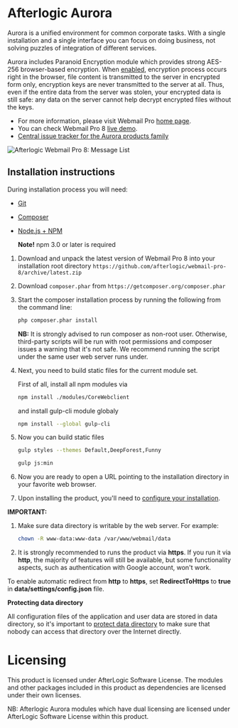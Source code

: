 # Afterlogic Aurora
Aurora is a unified environment for common corporate tasks. With a single installation and a single interface you can focus on doing business, not solving puzzles of integration of different services.

Aurora includes Paranoid Encryption module which provides strong AES-256 browser-based encryption. When [enabled](https://afterlogic.com/docs/webmail-pro-8/configuring-webmail/enabling-paranoid-encryption), encryption process occurs right in the browser, file content is transmitted to the server in encrypted form only, encryption keys are never transmitted to the server at all. Thus, even if the entire data from the server was stolen, your encrypted data is still safe: any data on the server cannot help decrypt encrypted files without the keys.

- For more information, please visit Webmail Pro [home page](https://afterlogic.com/webmail-client).
- You can check Webmail Pro 8 [live demo](https://webmail.afterlogic.com).
- [Central issue tracker for the Aurora products family](https://github.com/afterlogic/aurora-platform/issues)

![Afterlogic Webmail Pro 8: Message List](https://afterlogic.org/images/products/wmp8/screens/wmp8-message-list.png)


## Installation instructions

During installation process you will need:
* [Git](https://git-scm.com/downloads)
* [Composer](https://getcomposer.org/download/)
* [Node.js + NPM](https://nodejs.org/en/)
    
    **Note!** npm 3.0 or later is required

1. Download and unpack the latest version of Webmail Pro 8 into your installation root directory `https://github.com/afterlogic/webmail-pro-8/archive/latest.zip`

3. Download `composer.phar` from `https://getcomposer.org/composer.phar`

4. Start the composer installation process by running the following from the command line:
    ```bash
    php composer.phar install
    ```

    **NB:** It is strongly advised to run composer as non-root user. Otherwise, third-party scripts will be run with root permissions and composer issues a warning that it's not safe. We recommend running the script under the same user web server runs under.

5. Next, you need to build static files for the current module set.

      First of all, install all npm modules via
      ```bash
      npm install ./modules/CoreWebclient
      ```
      and install gulp-cli module globaly 
      ```bash
      npm install --global gulp-cli
      ```

6. Now you can build static files
    ```bash
    gulp styles --themes Default,DeepForest,Funny
    ```

    ```bash
    gulp js:min
    ```
  
7. Now you are ready to open a URL pointing to the installation directory in your favorite web browser.

8. Upon installing the product, you'll need to [configure your installation](https://afterlogic.com/docs/webmail-pro-8/configuring-webmail).

**IMPORTANT:**

1. Make sure data directory is writable by the web server. For example:
    ```bash
    chown -R www-data:www-data /var/www/webmail/data
    ```

2. It is strongly recommended to runs the product via **https**. If you run it via **http**, the majority of features will still be available, but some functionality aspects, such as authentication with Google account, won't work.

To enable automatic redirect from **http** to **https**, set **RedirectToHttps** to **true** in **data/settings/config.json** file.

**Protecting data directory**

All configuration files of the application and user data are stored in data directory, so it's important to [protect data directory](https://afterlogic.com/docs/webmail-pro-8/security/protecting-data-directory) to make sure that nobody can access that directory over the Internet directly. 

# Licensing
This product is licensed under AfterLogic Software License. The modules and other packages included in this product as dependencies are licensed under their own licenses.

NB: Afterlogic Aurora modules which have dual licensing are licensed under AfterLogic Software License within this product.
